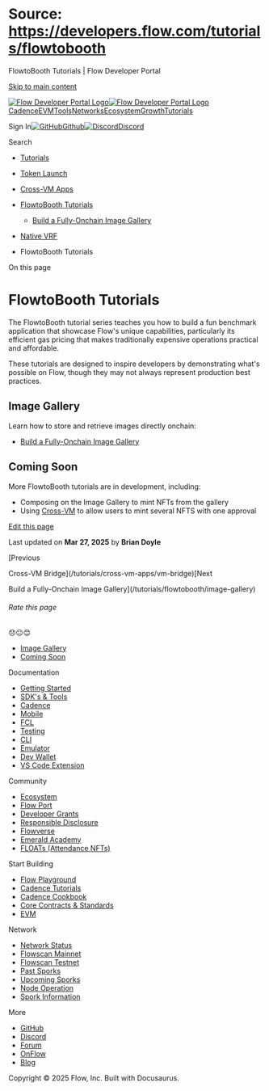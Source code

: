 # Source: https://developers.flow.com/tutorials/flowtobooth

FlowtoBooth Tutorials | Flow Developer Portal



[Skip to main content](#__docusaurus_skipToContent_fallback)

[![Flow Developer Portal Logo](/img/flow-docs-logo-dark.png)![Flow Developer Portal Logo](/img/flow-docs-logo-light.png)](/)[Cadence](/build/flow)[EVM](/evm/about)[Tools](/tools/clients)[Networks](/networks/flow-networks)[Ecosystem](/ecosystem)[Growth](/growth)[Tutorials](/tutorials)

Sign In[![GitHub]()Github](https://github.com/onflow)[![Discord]()Discord](https://discord.gg/flow)

Search

* [Tutorials](/tutorials)
* [Token Launch](/tutorials/token-launch)
* [Cross-VM Apps](/tutorials/cross-vm-apps)
* [FlowtoBooth Tutorials](/tutorials/flowtobooth)

  + [Build a Fully-Onchain Image Gallery](/tutorials/flowtobooth/image-gallery)
* [Native VRF](/tutorials/native-vrf)

* FlowtoBooth Tutorials

On this page

# FlowtoBooth Tutorials

The FlowtoBooth tutorial series teaches you how to build a fun benchmark application that showcase Flow's unique capabilities, particularly its efficient gas pricing that makes traditionally expensive operations practical and affordable.

These tutorials are designed to inspire developers by demonstrating what's possible on Flow, though they may not always represent production best practices.

## Image Gallery[​](#image-gallery "Direct link to Image Gallery")

Learn how to store and retrieve images directly onchain:

* [Build a Fully-Onchain Image Gallery](/tutorials/flowtobooth/image-gallery)

## Coming Soon[​](#coming-soon "Direct link to Coming Soon")

More FlowtoBooth tutorials are in development, including:

* Composing on the Image Gallery to mint NFTs from the gallery
* Using [Cross-VM](/tutorials/cross-vm-apps) to allow users to mint several NFTS with one approval

[Edit this page](https://github.com/onflow/docs/tree/main/docs/tutorials/flowtobooth/index.md)

Last updated on **Mar 27, 2025** by **Brian Doyle**

[Previous

Cross-VM Bridge](/tutorials/cross-vm-apps/vm-bridge)[Next

Build a Fully-Onchain Image Gallery](/tutorials/flowtobooth/image-gallery)

###### Rate this page

😞😐😊

* [Image Gallery](#image-gallery)
* [Coming Soon](#coming-soon)

Documentation

* [Getting Started](/build/getting-started/contract-interaction)
* [SDK's & Tools](/tools)
* [Cadence](https://cadence-lang.org/docs/)
* [Mobile](/build/guides/mobile/overview)
* [FCL](/tools/clients/fcl-js)
* [Testing](/build/smart-contracts/testing)
* [CLI](/tools/flow-cli)
* [Emulator](/tools/emulator)
* [Dev Wallet](https://github.com/onflow/fcl-dev-wallet)
* [VS Code Extension](/tools/vscode-extension)

Community

* [Ecosystem](/ecosystem)
* [Flow Port](https://port.onflow.org/)
* [Developer Grants](https://github.com/onflow/developer-grants)
* [Responsible Disclosure](https://flow.com/flow-responsible-disclosure)
* [Flowverse](https://www.flowverse.co/)
* [Emerald Academy](https://academy.ecdao.org/)
* [FLOATs (Attendance NFTs)](https://floats.city/)

Start Building

* [Flow Playground](https://play.flow.com/)
* [Cadence Tutorials](https://cadence-lang.org/docs/tutorial/first-steps)
* [Cadence Cookbook](https://open-cadence.onflow.org)
* [Core Contracts & Standards](/build/core-contracts)
* [EVM](/evm/about)

Network

* [Network Status](https://status.onflow.org/)
* [Flowscan Mainnet](https://flowdscan.io/)
* [Flowscan Testnet](https://testnet.flowscan.io/)
* [Past Sporks](/networks/node-ops/node-operation/past-sporks)
* [Upcoming Sporks](/networks/node-ops/node-operation/upcoming-sporks)
* [Node Operation](/networks/node-ops)
* [Spork Information](/networks/node-ops/node-operation/spork)

More

* [GitHub](https://github.com/onflow)
* [Discord](https://discord.gg/flow)
* [Forum](https://forum.onflow.org/)
* [OnFlow](https://onflow.org/)
* [Blog](https://flow.com/blog)

Copyright © 2025 Flow, Inc. Built with Docusaurus.